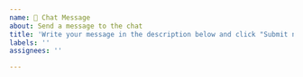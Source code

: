 ```yaml
---
name: 💬 Chat Message
about: Send a message to the chat
title: 'Write your message in the description below and click "Submit new issue"'
labels: ''
assignees: ''

---
```


<!-- 
💬 Welcome to GitHub Chat!

Write your message below. You can use:
- **Markdown formatting** (bold, italic, code, lists, etc.)
- **Images** with <img src="url"> or ![alt](url)
- **Links** with [text](url)
- **Code blocks** with ```code```

🔧 Admin commands (for @umittadelen only):
- /clean, /reset, /clear - Clear all chat messages
- /update, /refresh, /redraw - Refresh README and JSON files

Just write your message and click "Submit new issue"!
-->